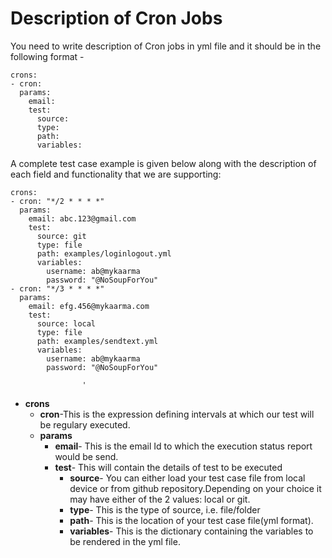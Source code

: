 # Description of Cron Jobs 

You need to write description of Cron jobs in yml file and it should be in the following format -
```
crons: 
- cron: 
  params:
    email: 
    test:
      source: 
      type: 
      path: 
      variables: 

   ```
A complete test case example is given below along with the description of each field and functionality that we are supporting:

```		
crons: 
- cron: "*/2 * * * *"
  params:
    email: abc.123@gmail.com
    test:
      source: git
      type: file
      path: examples/loginlogout.yml
      variables:
        username: ab@mykaarma
        password: "@NoSoupForYou"
- cron: "*/3 * * * *"
  params:
    email: efg.456@mykaarma.com
    test:
      source: local
      type: file
      path: examples/sendtext.yml
      variables:
        username: ab@mykaarma
        password: "@NoSoupForYou"

                ' 
```

* **crons**
   * **cron**-This is the expression defining intervals at which our test will be regulary executed.
   * **params**
        * **email**- This is the email Id to which the execution status report would be send.
        * **test**- This will contain the details of test to be executed
            * **source**- You can either load your test case file from local device or from github repository.Depending on your choice it may have either of the 2 values: local or git.
            * **type**- This is the type of source, i.e. file/folder
            * **path**- This is the location of your test case file(yml format).
            * **variables**- This is the dictionary containing the variables to be rendered in the yml file.

   